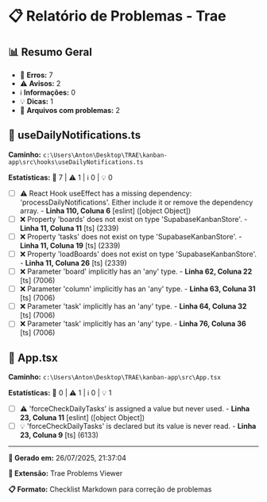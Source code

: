 # 📋 Relatório de Problemas - Trae

## 📊 Resumo Geral

- 🔴 **Erros:** 7
- ⚠️ **Avisos:** 2
- ℹ️ **Informações:** 0
- 💡 **Dicas:** 1
- 📁 **Arquivos com problemas:** 2

## 📁 useDailyNotifications.ts

**Caminho:** `c:\Users\Anton\Desktop\TRAE\kanban-app\src\hooks\useDailyNotifications.ts`

**Estatísticas:** 🔴 7 | ⚠️ 1 | ℹ️ 0 | 💡 0

- [ ] ⚠️ React Hook useEffect has a missing dependency: 'processDailyNotifications'. Either include it or remove the dependency array. - **Linha 110, Coluna 6** [eslint] ([object Object])
- [ ] ❌ Property 'boards' does not exist on type 'SupabaseKanbanStore'. - **Linha 11, Coluna 11** [ts] (2339)
- [ ] ❌ Property 'tasks' does not exist on type 'SupabaseKanbanStore'. - **Linha 11, Coluna 19** [ts] (2339)
- [ ] ❌ Property 'loadBoards' does not exist on type 'SupabaseKanbanStore'. - **Linha 11, Coluna 26** [ts] (2339)
- [ ] ❌ Parameter 'board' implicitly has an 'any' type. - **Linha 62, Coluna 22** [ts] (7006)
- [ ] ❌ Parameter 'column' implicitly has an 'any' type. - **Linha 63, Coluna 31** [ts] (7006)
- [ ] ❌ Parameter 'task' implicitly has an 'any' type. - **Linha 64, Coluna 32** [ts] (7006)
- [ ] ❌ Parameter 'task' implicitly has an 'any' type. - **Linha 76, Coluna 36** [ts] (7006)

## 📁 App.tsx

**Caminho:** `c:\Users\Anton\Desktop\TRAE\kanban-app\src\App.tsx`

**Estatísticas:** 🔴 0 | ⚠️ 1 | ℹ️ 0 | 💡 1

- [ ] ⚠️ 'forceCheckDailyTasks' is assigned a value but never used. - **Linha 23, Coluna 11** [eslint] ([object Object])
- [ ] 💡 'forceCheckDailyTasks' is declared but its value is never read. - **Linha 23, Coluna 9** [ts] (6133)

---

**📅 Gerado em:** 26/07/2025, 21:37:04

**🔧 Extensão:** Trae Problems Viewer

**📋 Formato:** Checklist Markdown para correção de problemas
